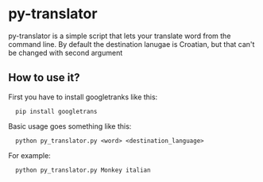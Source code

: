# py-translator

  <p> py-translator is a simple script that lets your translate word from the command line. By default the destination lanugae is Croatian,
  but that can't be changed with second argument </p>

<h2> How to use it? </h2>

  <p> First you have to install googletranks like this: </p>
   
      pip install googletrans
      
  <p> Basic usage goes something like this: </p>
  
      python py_translator.py <word> <destination_language>
      
  <p> For example: </p>
  
      python py_translator.py Monkey italian
